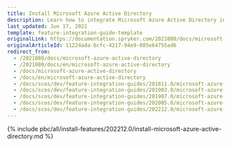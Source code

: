 ```yaml
---
title: Install Microsoft Azure Active Directory
description: Learn how to integrate Microsoft Azure Active Directory into a Spryker project.
last_updated: Jun 17, 2021
template: feature-integration-guide-template
originalLink: https://documentation.spryker.com/2021080/docs/microsoft-azure-active-directory
originalArticleId: 11224ada-6cfc-4217-94e9-085e64755ad6
redirect_from:
  - /2021080/docs/microsoft-azure-active-directory
  - /2021080/docs/en/microsoft-azure-active-directory
  - /docs/microsoft-azure-active-directory
  - /docs/en/microsoft-azure-active-directory
  - /docs/scos/dev/feature-integration-guides/201811.0/microsoft-azure-active-directory.html
  - /docs/scos/dev/feature-integration-guides/201903.0/microsoft-azure-active-directory.html
  - /docs/scos/dev/feature-integration-guides/201907.0/microsoft-azure-active-directory.html
  - /docs/scos/dev/feature-integration-guides/202005.0/microsoft-azure-active-directory.html
  - /docs/scos/dev/feature-integration-guides/202212.0/microsoft-azure-active-directory.html
---
```


{% include pbc/all/install-features/202212.0/install-microsoft-azure-active-directory.md %} <!-- To edit, see /_includes/pbc/all/install-features/202212.0/install-microsoft-azure-active-directory.md -->

